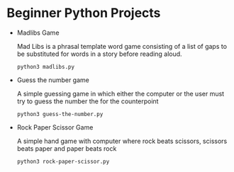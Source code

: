
# Beginner Python Projects

-   Madlibs Game

    Mad Libs is a phrasal template word game consisting of a list of gaps to be substituted for words in a story before reading aloud.
    ```
    python3 madlibs.py
    ```
- Guess the number game
    
    A simple guessing game in which either the computer or the user must try to guess the number the for the counterpoint
    ```
    python3 guess-the-number.py
    ```
- Rock Paper Scissor Game

    A simple hand game with computer where rock beats scissors, scissors beats paper and paper beats rock
    ```
    python3 rock-paper-scissor.py
    ```
